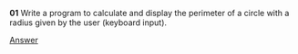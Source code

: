 **01** Write a program to calculate and display the perimeter of a circle with a radius given by the user (keyboard input).

[Answer](https://github.com/mberriah/python-exercises/blob/main/01-simple-instructions/ex01-01.py)
